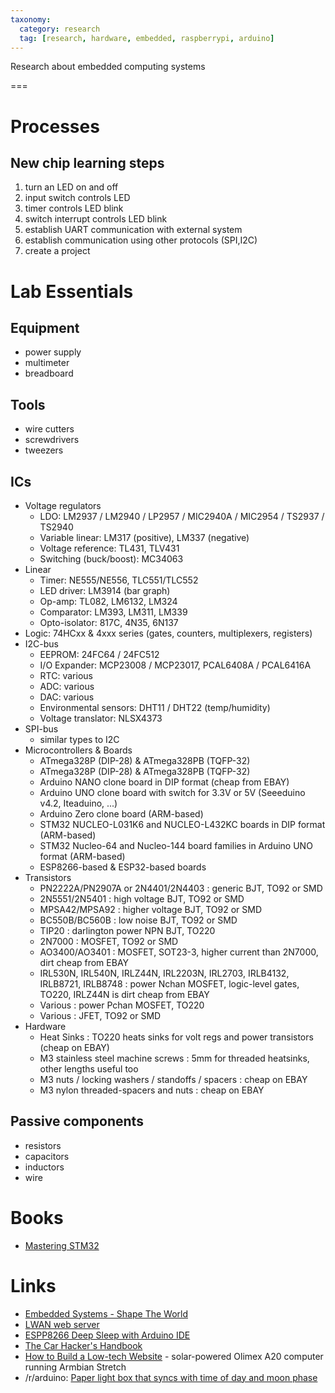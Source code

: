 ```yaml
---
taxonomy:
  category: research
  tag: [research, hardware, embedded, raspberrypi, arduino]
---
```


Research about embedded computing systems

===

# Processes
## New chip learning steps
1. turn an LED on and off
2. input switch controls LED
3. timer controls LED blink
4. switch interrupt controls LED blink
5. establish UART communication with external system
6. establish communication using other protocols (SPI,I2C)
7. create a project

# Lab Essentials

## Equipment
- power supply
- multimeter
- breadboard

## Tools
- wire cutters
- screwdrivers
- tweezers

## ICs
- Voltage regulators
  - LDO: LM2937 / LM2940 / LP2957 / MIC2940A / MIC2954 / TS2937 / TS2940
  - Variable linear: LM317 (positive), LM337 (negative)
  - Voltage reference: TL431, TLV431
  - Switching (buck/boost): MC34063
- Linear
  - Timer: NE555/NE556, TLC551/TLC552
  - LED driver: LM3914 (bar graph)
  - Op-amp: TL082, LM6132, LM324
  - Comparator: LM393, LM311, LM339
  - Opto-isolator: 817C, 4N35, 6N137
- Logic: 74HCxx & 4xxx series (gates, counters, multiplexers, registers)
- I2C-bus
  - EEPROM: 24FC64 / 24FC512
  - I/O Expander: MCP23008 / MCP23017, PCAL6408A / PCAL6416A
  - RTC: various
  - ADC: various
  - DAC: various
  - Environmental sensors: DHT11 / DHT22 (temp/humidity)
  - Voltage translator: NLSX4373
- SPI-bus
  - similar types to I2C
- Microcontrollers & Boards
  - ATmega328P (DIP-28) & ATmega328PB (TQFP-32)
  - ATmega328P (DIP-28) & ATmega328PB (TQFP-32)
  - Arduino NANO clone board in DIP format (cheap from EBAY)
  - Arduino UNO clone board with switch for 3.3V or 5V (Seeeduino v4.2, Iteaduino, ...)
  - Arduino Zero clone board (ARM-based)
  - STM32 NUCLEO-L031K6 and NUCLEO-L432KC boards in DIP format (ARM-based)
  - STM32 Nucleo-64 and Nucleo-144 board families in Arduino UNO format (ARM-based)
  - ESP8266-based & ESP32-based boards
- Transistors
  - PN2222A/PN2907A or 2N4401/2N4403 : generic BJT, TO92 or SMD
  - 2N5551/2N5401 : high voltage BJT, TO92 or SMD
  - MPSA42/MPSA92 : higher voltage BJT, TO92 or SMD
  - BC550B/BC560B : low noise BJT, TO92 or SMD
  - TIP20 : darlington power NPN BJT, TO220
  - 2N7000 : MOSFET, TO92 or SMD
  - AO3400/AO3401 : MOSFET, SOT23-3, higher current than 2N7000, dirt cheap from EBAY
  - IRL530N, IRL540N, IRLZ44N, IRL2203N, IRL2703, IRLB4132, IRLB8721, IRLB8748 : power Nchan MOSFET, logic-level gates, TO220, IRLZ44N is dirt cheap from EBAY
  - Various : power Pchan MOSFET, TO220
  - Various : JFET, TO92 or SMD
- Hardware
  - Heat Sinks : TO220 heats sinks for volt regs and power transistors (cheap on EBAY)
  - M3 stainless steel machine screws : 5mm for threaded heatsinks, other lengths useful too
  - M3 nuts / locking washers / standoffs / spacers : cheap on EBAY
  - M3 nylon threaded-spacers and nuts : cheap on EBAY

## Passive components
- resistors
- capacitors
- inductors
- wire

# Books
- [Mastering STM32](https://leanpub.com/mastering-stm32)

# Links
- [Embedded Systems - Shape The World](http://users.ece.utexas.edu/%7Evalvano/Volume1/E-Book/)
- [LWAN web server](https://lwan.ws)
- [ESPP8266 Deep Sleep with Arduino IDE](https://randomnerdtutorials.com/esp8266-deep-sleep-with-arduino-ide/)
- [The Car Hacker's Handbook](http://opengarages.org/handbook/ebook/)
- [How to Build a Low-tech Website](https://solar.lowtechmagazine.com/2018/09/how-to-build-a-lowtech-website/) - solar-powered Olimex A20 computer running Armbian Stretch
- /r/arduino: [Paper light box that syncs with time of day and moon phase](https://www.reddit.com/r/arduino/comments/9ntrxt/i_used_an_arduino_nano_to_make_a_dynamic_paper/)

